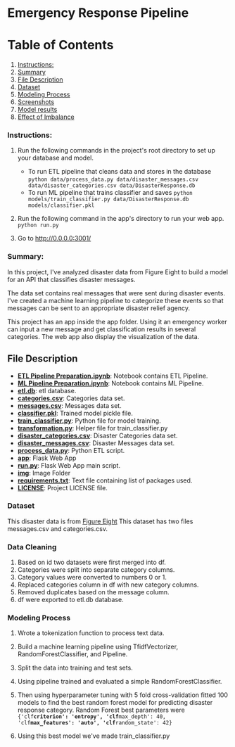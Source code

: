 # Emergency Response Pipeline

# Table of Contents

1. [Instructions:](#instructions)
2. [Summary](#summary)
3. [File Description](#file-desc)
4. [Dataset](#data)
5. [Modeling Process](#model)
6. [Screenshots](#screenshots)
7. [Model results](#result)
8. [Effect of Imbalance](#effect)

### Instructions: <a name="instructions"></a>

1. Run the following commands in the project's root directory to set up your database and model.

   - To run ETL pipeline that cleans data and stores in the database
     `python data/process_data.py data/disaster_messages.csv data/disaster_categories.csv data/DisasterResponse.db`
   - To run ML pipeline that trains classifier and saves
     `python models/train_classifier.py data/DisasterResponse.db models/classifier.pkl`

2. Run the following command in the app's directory to run your web app.
   `python run.py`

3. Go to http://0.0.0.0:3001/

### Summary: <a name="summary"></a>

In this project, I've analyzed disaster data from Figure Eight to build a model for an API that classifies disaster messages.

The data set contains real messages that were sent during disaster events. I've created a machine learning pipeline to categorize these events so that messages can be sent to an appropriate disaster relief agency.

This project has an app inside the app folder. Using it an emergency worker can input a new message and get classification results in several categories. The web app also display the visualization of the data.

## File Description <a name="file-desc"></a>

- [**ETL Pipeline Preparation.ipynb**](notebooks/ETL%20Pipeline%20Preparation.ipynb):
  Notebook contains ETL Pipeline.
- [**ML Pipeline Preparation.ipynb**](notebooks/ML%20Pipeline%20Preparation.ipynb):
  Notebook contains ML Pipeline.
- [**etl.db**](notebooks/etl.db): etl database.
- [**categories.csv**](notebooks/categories.csv): Categories data set.
- [**messages.csv**](notebooks/messages.csv): Messages data set.
- [**classifier.pkl**](models/classifier.pkl): Trained model pickle file.
- [**train_classifier.py**](models/train_classifier.py): Python file for model training.
- [**transformation.py**](models/transformation.py): Helper file for train_classifier.py
- [**disaster_categories.csv**](data/disaster_categories.csv): Disaster Categories data set.
- [**disaster_messages.csv**](data/disaster_messages.csv): Disaster Messages data set.
- [**process_data.py**](data/process_data.py): Python ETL script.
- [**app**](app/): Flask Web App
- [**run.py**](app/): Flask Web App main script.
- [**img**](img/): Image Folder
- [**requirements.txt**](/requirements.txt): Text file containing list of packages used.
- [**LICENSE**](/LICENSE): Project LICENSE file.

### Dataset <a name="data"></a>

This disaster data is from [Figure Eight](https://www.figure-eight.com/)
This dataset has two files messages.csv and categories.csv.

### Data Cleaning

1. Based on id two datasets were first merged into df.
2. Categories were split into separate category columns.
3. Category values were converted to numbers 0 or 1.
4. Replaced categories column in df with new category columns.
5. Removed duplicates based on the message column.
6. df were exported to etl.db database.

### Modeling Process <a name="model"></a>

1. Wrote a tokenization function to process text data.
2. Build a machine learning pipeline using TfidfVectorizer, RandomForestClassifier, and Pipeline.
3. Split the data into training and test sets.
4. Using pipeline trained and evaluated a simple RandomForestClassifier.
5. Then using hyperparameter tuning with 5 fold cross-validation fitted 100 models to find the best random forest model for predicting disaster response category. Random Forest best parameters were
   <code>
   {'clf**criterion': 'entropy',
   'clf**max_depth': 40,
   'clf**max_features': 'auto',
   'clf**random_state': 42}
   </code>

6. Using this best model we've made train_classifier.py
